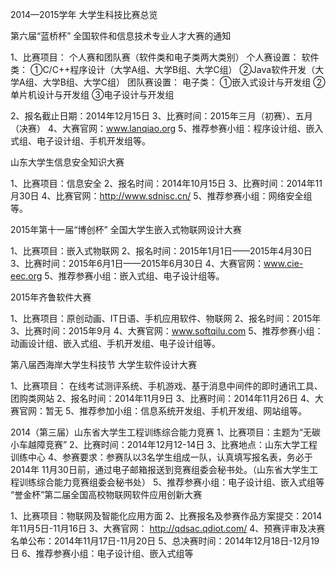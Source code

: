 



2014—2015学年
大学生科技比赛总览

第六届“蓝桥杯”
全国软件和信息技术专业人才大赛的通知

1、比赛项目：
个人赛和团队赛（软件类和电子类两大类别）
个人赛设置：
软件类：	①C/C++程序设计（大学A组、大学B组、大学C组）
②Java软件开发（大学A组、大学B组、大学C组）
团队赛设置：
电子类：	①嵌入式设计与开发组
②单片机设计与开发组
③电子设计与开发组

2、报名截止日期：2014年12月15日
3、比赛时间：2015年三月（初赛）、五月（决赛）
4、大赛官网：www.lanqiao.org
5、推荐参赛小组：程序设计组、嵌入式组、电子设计组、手机开发组等。

山东大学生信息安全知识大赛

1、比赛项目：信息安全
2、报名时间：2014年10月15日
3、比赛时间：2014年11月30日
4、比赛官网：http://www.sdnisc.cn/
5、推荐参赛小组：网络安全组等。



2015年第十一届“博创杯”
全国大学生嵌入式物联网设计大赛

1、比赛项目：嵌入式物联网
2、报名时间：2015年1月1日——2015年4月30日
3、比赛时间：2015年6月1日——2015年6月30日
4、大赛官网：www.cie-eec.org
5、推荐参赛小组：嵌入式组、电子设计组等。

2015年齐鲁软件大赛

1、比赛项目：原创动画、IT日语、手机应用软件、物联网
2、报名时间：2015年
3、比赛时间：2015年9月
4、大赛官网：www.softqilu.com
5、推荐参赛小组：动画设计组、嵌入式组、手机开发组、电子设计组等。

第八届西海岸大学生科技节
大学生软件设计大赛

1、比赛项目：	在线考试测评系统、手机游戏、基于消息中间件的即时通讯工具、				团购类网站
2、报名时间：2014年11月9日
3、比赛时间：2014年11月26日
4、大赛官网：暂无
5、推荐参加小组：信息系统开发组、手机开发组、网站组等。

2014（第三届）山东省大学生工程训练综合能力竞赛
1、比赛项目：主题为“无碳小车越障竞赛”
2、比赛时间：2014年12月12-14日
3、比赛地点：山东大学工程训练中心
4、参赛要求：参赛队以3名学生组成一队，认真填写报名表，务必于2014年	11月30日前，通过电子邮箱报送到竞赛组委会秘书处。（山东省大学生工	程训练综合能力竞赛组委会秘书处）
5、推荐参赛小组：电子设计组、嵌入式组等
“誉金杯”第二届全国高校物联网软件应用创新大赛

1、比赛项目：物联网及智能化应用方面
2、比赛报名及参赛作品方案提交：2014年11月5日-11月16日
3、大赛官网： http://qdsac.qdiot.com/
4、预赛评审及决赛名单公布：2014年11月17日-11月20日
5、总决赛时间：2014年12月18日-12月19日
6、推荐参赛小组：电子设计组、嵌入式组等
